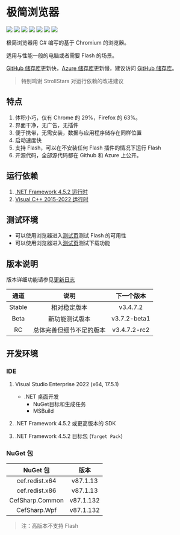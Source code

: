 # 极简浏览器
![](https://img.shields.io/github/actions/workflow/status/kaihuadou/easystart/build.yml) ![](https://img.shields.io/github/license/kaihuadou/easybrowseradvanced) ![](https://img.shields.io/github/v/release/kaihuadou/easybrowseradvanced) ![](https://img.shields.io/github/downloads/kaihuadou/easybrowseradvanced/total)
![](https://img.shields.io/github/repo-size/kaihuadou/easybrowseradvanced)  ![](https://img.shields.io/tokei/lines/github/kaihuadou/easybrowseradvanced)
![](https://img.shields.io/github/commit-activity/y/kaihuadou/easybrowseradvanced)

极简浏览器用 C# 编写的基于 Chromium 的浏览器。

适用与性能一般的电脑或者需要 Flash 的场景。

[GitHub 储存库](https://github.com/KaiHuaDou/EasyBrowserAdvanced)更新快，[Azure 储存库](https://dev.azure.com/qpsh/%E6%9E%81%E7%AE%80%E6%B5%8F%E8%A7%88%E5%99%A8)更新慢，建议访问 [GitHub 储存库](https://github.com/KaiHuaDou/EasyBrowserAdvanced)。

> 特别鸣谢 StrollStars 对运行依赖的改进建议

## 特点
1. 体积小巧，仅有 Chrome 的 29%，Firefox 的 63%。
2. 界面干净，无广告，无插件
3. 便于携带，无需安装，数据与应用程序储存在同样位置
4. 启动速度快
5. 支持 Flash，可以在不安装任何 Flash 插件的情况下运行 Flash
6. 开源代码，全部源代码都在 Github 和 Azure 上公开。

## 运行依赖

1. [.NET Framework 4.5.2 运行时](https://dotnet.microsoft.com/zh-cn/download/dotnet-framework/thank-you/net452-offline-installer)
2. [Visual C++ 2015-2022 运行时](https://aka.ms/vs/17/release/vc_redist.x64.exe)

## 测试环境

+ 可以使用浏览器进入[测试页](https://pinyin.sogou.com/help.php?list=8)测试 Flash 的可用性
+ 可以使用浏览器进入[测试页](http://cachefly.cachefly.net/10mb.test)测试下载功能

## 版本说明

版本详细功能请参见[更新日志](./CHANGELOG.md)

|通道|说明|下一个版本|
|:-:|:-:|:-:|
|Stable|相对稳定版本|v3.4.7.2|
|Beta|新功能测试版本|v3.7.2-beta1|
|RC|总体完善但细节不足的版本|v3.4.7.2-rc2|

## 开发环境

### IDE

1. Visual Studio Enterprise 2022 (x64, 17.5.1)
    + .NET 桌面开发
        + NuGet目标和生成任务
        + MSBuild

2. .NET Framework 4.5.2 或更高版本的 SDK
3. .NET Framework 4.5.2 目标包 (`Target Pack`)

### NuGet 包

|    NuGet 包     |   版本    |
| :-------------: | :-------: |
| cef.redist.x64  | v87.1.13  |
| cef.redist.x86  | v87.1.13  |
| CefSharp.Common | v87.1.132 |
|  CefSharp.Wpf   | v87.1.132 |

>   注：高版本不支持 Flash
